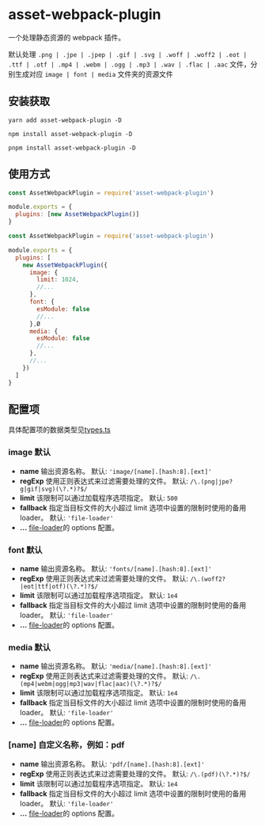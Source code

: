 # asset-webpack-plugin

一个处理静态资源的 webpack 插件。

默认处理 `.png | .jpe | .jpep | .gif | .svg | .woff | .woff2 | .eot | .ttf | .otf | .mp4 | .webm | .ogg | .mp3 | .wav | .flac | .aac` 文件，分别生成对应 `image | font | media` 文件夹的资源文件

## 安装获取

```shell
yarn add asset-webpack-plugin -D

npm install asset-webpack-plugin -D

pnpm install asset-webpack-plugin -D
```

## 使用方式

```javascript
const AssetWebpackPlugin = require('asset-webpack-plugin')

module.exports = {
  plugins: [new AssetWebpackPlugin()]
}
```

```javascript
const AssetWebpackPlugin = require('asset-webpack-plugin')

module.exports = {
  plugins: [
    new AssetWebpackPlugin({
      image: {
        limit: 1024,
        //...
      },
      font: {
        esModule: false
        //...
      },Ø
      media: {
        esModule: false
        //...
      },
      //...
    })
  ]
}
```

## 配置项

具体配置项的数据类型见[types.ts](./src/types.ts)

### image 默认

- **name** 输出资源名称。 默认: `'image/[name].[hash:8].[ext]'`
- **regExp** 使用正则表达式来过滤需要处理的文件。 默认: `/\.(png|jpe?g|gif|svg)(\?.*)?$/`
- **limit** 该限制可以通过加载程序选项指定。 默认: `500`
- **fallback** 指定当目标文件的大小超过 limit 选项中设置的限制时使用的备用 loader。 默认: `'file-loader'`
- **...** [file-loader](https://github.com/webpack-contrib/file-loader)的 options 配置。

### font 默认

- **name** 输出资源名称。 默认: `'fonts/[name].[hash:8].[ext]'`
- **regExp** 使用正则表达式来过滤需要处理的文件。 默认: `/\.(woff2?|eot|ttf|otf)(\?.*)?$/`
- **limit** 该限制可以通过加载程序选项指定。 默认: `1e4`
- **fallback** 指定当目标文件的大小超过 limit 选项中设置的限制时使用的备用 loader。 默认: `'file-loader'`
- **...** [file-loader](https://github.com/webpack-contrib/file-loader)的 options 配置。

### media 默认

- **name** 输出资源名称。 默认: `'media/[name].[hash:8].[ext]'`
- **regExp** 使用正则表达式来过滤需要处理的文件。 默认: `/\.(mp4|webm|ogg|mp3|wav|flac|aac)(\?.*)?$/`
- **limit** 该限制可以通过加载程序选项指定。 默认: `1e4`
- **fallback** 指定当目标文件的大小超过 limit 选项中设置的限制时使用的备用 loader。 默认: `'file-loader'`
- **...** [file-loader](https://github.com/webpack-contrib/file-loader)的 options 配置。

### [name] 自定义名称，例如：pdf

- **name** 输出资源名称。 默认: `'pdf/[name].[hash:8].[ext]'`
- **regExp** 使用正则表达式来过滤需要处理的文件。 默认: `/\.(pdf)(\?.*)?$/`
- **limit** 该限制可以通过加载程序选项指定。 默认: `1e4`
- **fallback** 指定当目标文件的大小超过 limit 选项中设置的限制时使用的备用 loader。 默认: `'file-loader'`
- **...** [file-loader](https://github.com/webpack-contrib/file-loader)的 options 配置。
